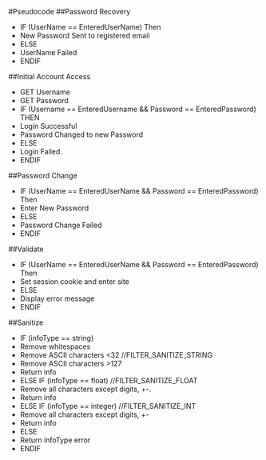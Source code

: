 #Pseudocode
##Password Recovery
* IF (UserName == EnteredUserName) Then
* New Password Sent to registered email
* ELSE
* UserName Failed
* ENDIF

##Initial Account Access
* GET Username
* GET Password
* IF (Username == EnteredUsername && Password == EnteredPassword) THEN
* Login Successful
* Password Changed to new Password
* ELSE
* Login Failed.
* ENDIF

##Password Change
* IF (UserName == EnteredUserName && Password == EnteredPassword) Then
* Enter New Password
* ELSE
* Password Change Failed
* ENDIF

##Validate
* IF (UserName == EnteredUserName && Password == EnteredPassword) Then
* Set session cookie and enter site
* ELSE
* Display error message
* ENDIF

##Sanitize
* IF (infoType == string)
* Remove whitespaces
* Remove ASCII characters <32 //FILTER_SANITIZE_STRING
* Remove ASCII characters >127
* Return info
* ELSE IF (infoType == float) //FILTER_SANITIZE_FLOAT
* Remove all characters except digits, +-.
* Return info
* ELSE IF (infoType == integer) //FILTER_SANITIZE_INT
* Remove all characters except digits, +-
* Return info
* ELSE
* Return infoType error
* ENDIF
